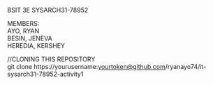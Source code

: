 BSIT 3E SYSARCH31-78952

MEMBERS:<br>
AYO, RYAN <br>
BESIN, JENEVA <br>
HEREDIA, KERSHEY <br>

//CLONING THIS REPOSITORY<br>
git clone https://yourusername:yourtoken@github.com/ryanayo74/it-sysarch31-78952-activity1




